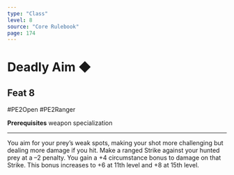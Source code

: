 ```yaml
---
type: "Class"
level: 8
source: "Core Rulebook"
page: 174
---
```

# Deadly Aim ◆
## Feat 8
#PE2Open #PE2Ranger

**Prerequisites** weapon specialization

---
You aim for your prey’s weak spots, making your shot more challenging but dealing more damage if you hit. Make a ranged Strike against your hunted prey at a –2 penalty. You gain a +4 circumstance bonus to damage on that Strike. This bonus increases to +6 at 11th level and +8 at 15th level.